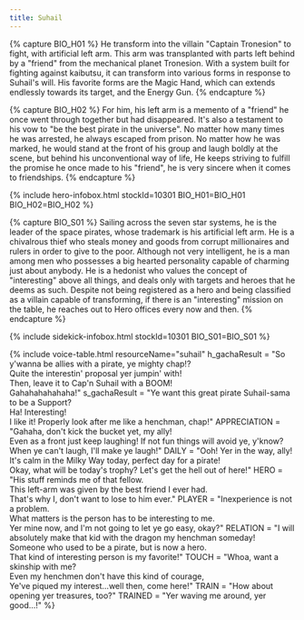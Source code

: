 ```yaml
---
title: Suhail
---
```


{% capture BIO_H01 %}
He transform into the villain "Captain Tronesion" to fight, with artificial left arm. This arm was transplanted with parts left behind by a "friend" from the mechanical planet Tronesion. With a system built for fighting against kaibutsu, it can transform into various forms in response to Suhail's will. His favorite forms are the Magic Hand, which can extends endlessly towards its target, and the Energy Gun.
{% endcapture %}

{% capture BIO_H02 %}
For him, his left arm is a memento of a "friend" he once went through together but had disappeared. It's also a testament to his vow to "be the best pirate in the universe". No matter how many times he was arrested, he always escaped from prison. No matter how he was marked, he would stand at the front of his group and laugh boldly at the scene, but behind his unconventional way of life, He keeps striving to fulfill the promise he once made to his "friend", he is very sincere when it comes to friendships.
{% endcapture %}

{% include hero-infobox.html stockId=10301
BIO_H01=BIO_H01
BIO_H02=BIO_H02
%}

{% capture BIO_S01 %}
Sailing across the seven star systems, he is the leader of the space pirates, whose trademark is his artificial left arm. He is a chivalrous thief who steals money and goods from corrupt millionaires and rulers in order to give to the poor. Although not very intelligent, he is a man among men who possesses a big hearted personality capable of charming just about anybody. He is a hedonist who values the concept of "interesting" above all things, and deals only with targets and heroes that he deems as such. Despite not being registered as a hero and being classified as a villain capable of transforming, if there is an "interesting" mission on the table, he reaches out to Hero offices every now and then.
{% endcapture %}

{% include sidekick-infobox.html stockId=10301
BIO_S01=BIO_S01
%}

{% include voice-table.html resourceName="suhail"
h_gachaResult = "So y'wanna be allies with a pirate, ye mighty chap!?<br>Quite the interestin' proposal yer jumpin' with!<br>Then, leave it to Cap'n Suhail with a BOOM!<br>Gahahahahahaha!"
s_gachaResult = "Ye want this great pirate Suhail-sama to be a Support?<br>Ha! Interesting!<br>I like it! Properly look after me like a henchman, chap!"
APPRECIATION = "Gahaha, don't kick the bucket yet, my ally!<br>Even as a front just keep laughing! If not fun things will avoid ye, y'know?<br>When ye can't laugh, I'll make ye laugh!"
DAILY = "Ooh! Yer in the way, ally!<br>It's calm in the Milky Way today, perfect day for a pirate!<br>Okay, what will be today's trophy? Let's get the hell out of here!"
HERO = "His stuff reminds me of that fellow.<br>This left-arm was given by the best friend I ever had.<br>That's why I, don't want to lose to him ever."
PLAYER = "Inexperience is not a problem.<br>What matters is the person has to be interesting to me.<br>Yer mine now, and I'm not going to let ye go easy, okay?"
RELATION = "I will absolutely make that kid with the dragon my henchman someday!<br>Someone who used to be a pirate, but is now a hero.<br>That kind of interesting person is my favorite!"
TOUCH = "Whoa, want a skinship with me?<br>Even my henchmen don't have this kind of courage,<br>Ye've piqued my interest…well then, come here!"
TRAIN = "How about opening yer treasures, too?"
TRAINED = "Yer waving me around, yer good...!"
%}
